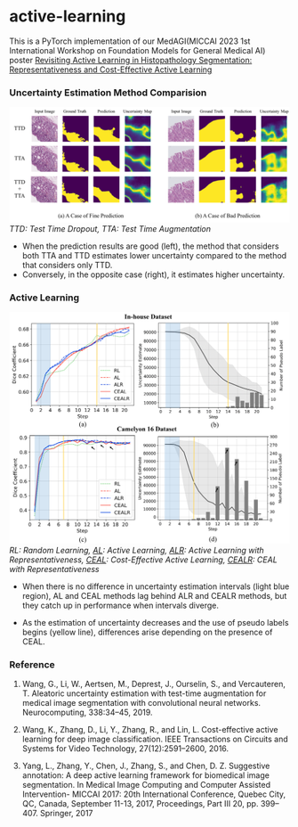 # active-learning
This is a PyTorch implementation of our MedAGI(MICCAI 2023 1st International Workshop on Foundation Models for General Medical AI) poster [Revisiting Active Learning in Histopathology Segmentation: Representativeness and Cost-Effective Active Learning](https://medagi.github.io/#/program)



### Uncertainty Estimation Method Comparision
![uncertainty](./img/uncertainty_image.png)
*TTD: Test Time Dropout, TTA: Test Time Augmentation*

- When the prediction results are good (left), the method that considers both TTA and TTD estimates lower uncertainty compared to the method that considers only TTD.
- Conversely, in the opposite case (right), it estimates higher uncertainty.



### Active Learning
![results](./img/total_graph.png)
*RL: Random Learning, [AL](https://github.com/gotjd709/active-learning/blob/f1c0988de96073e7b570950da17d33e52794f14f/script/util.py#L232): Active Learning, [ALR](https://github.com/gotjd709/active-learning/blob/f1c0988de96073e7b570950da17d33e52794f14f/script/util.py#L248): Active Learning with Representativeness, [CEAL](https://github.com/gotjd709/active-learning/blob/f1c0988de96073e7b570950da17d33e52794f14f/script/util.py#L272): Cost-Effective Active Learning, [CEALR](https://github.com/gotjd709/active-learning/blob/f1c0988de96073e7b570950da17d33e52794f14f/script/util.py#L309): CEAL with Representativeness*

- When there is no difference in uncertainty estimation intervals (light blue region), AL and CEAL methods lag behind ALR and CEALR methods, but they catch up in performance when intervals diverge.

- As the estimation of uncertainty decreases and the use of pseudo labels begins (yellow line), differences arise depending on the presence of CEAL.



### Reference

1. Wang, G., Li, W., Aertsen, M., Deprest, J., Ourselin, S., and Vercauteren, T.
Aleatoric uncertainty estimation with test-time augmentation for medical image segmentation with convolutional neural networks. Neurocomputing, 338:34–45, 2019.

2. Wang, K., Zhang, D., Li, Y., Zhang, R., and Lin, L. Cost-effective active learning
for deep image classification. IEEE Transactions on Circuits and Systems for Video
Technology, 27(12):2591–2600, 2016.

3. Yang, L., Zhang, Y., Chen, J., Zhang, S., and Chen, D. Z. Suggestive annotation: A
deep active learning framework for biomedical image segmentation. In Medical Image Computing and Computer Assisted Intervention- MICCAI 2017: 20th International Conference, Quebec City, QC, Canada, September 11-13, 2017, Proceedings,
Part III 20, pp. 399–407. Springer, 2017

